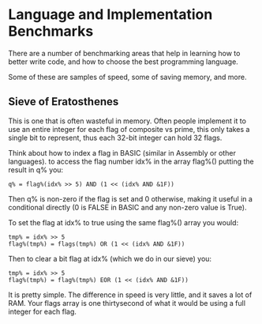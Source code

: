 # Language and Implementation Benchmarks

There are a number of benchmarking areas that help in learning how to better write code, and how to choose the best programming language.

Some of these are samples of speed, some of saving memory, and more.

## Sieve of Eratosthenes

This is one that is often wasteful in memory.  Often people implement it to use an entire integer for each flag of composite vs prime, this only takes a single bit to represent, thus each 32-bit integer can hold 32 flags.

Think about how to index a flag in BASIC (similar in Assembly or other languages). to access the flag number idx% in the array flag%()  putting the result in q% you:

```
q% = flag%(idx% >> 5) AND (1 << (idx% AND &1F))
```

Then q% is non-zero if the flag is set and 0 otherwise, making it useful in a conditional directly (0 is FALSE in BASIC and any non-zero value is True).

To set the flag at idx% to true using the same flag%() array you would:

```
tmp% = idx% >> 5
flag%(tmp%) = flags(tmp%) OR (1 << (idx% AND &1F))
```

Then to clear a bit flag at idx% (which we do in our sieve) you:
```
tmp% = idx% >> 5
flag%(tmp%) = flag%(tmp%) EOR (1 << (idx% AND &1F))
```

It is pretty simple.  The difference in speed is very little, and it saves a lot of RAM.  Your flags array is one thirtysecond of what it would be using a full integer for each flag.
